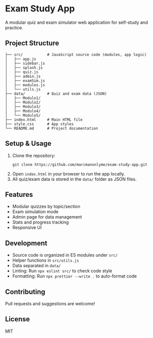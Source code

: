 # Exam Study App

A modular quiz and exam simulator web application for self-study and practice.

## Project Structure

```
├── src/           # JavaScript source code (modules, app logic)
│   ├── app.js
│   ├── sidebar.js
│   ├── splash.js
│   ├── quiz.js
│   ├── admin.js
│   ├── examSim.js
│   ├── modules.js
│   └── utils.js
├── data/          # Quiz and exam data (JSON)
│   ├── Modulo1/
│   ├── Modulo2/
│   ├── Modulo3/
│   ├── Modulo4/
│   └── Modulo5/
├── index.html     # Main HTML file
├── style.css      # App styles
└── README.md      # Project documentation
```

## Setup & Usage

1. Clone the repository:
   ```
   git clone https://github.com/marcmanonlyme/exam-study-app.git
   ```
2. Open `index.html` in your browser to run the app locally.
3. All quiz/exam data is stored in the `data/` folder as JSON files.

## Features
- Modular quizzes by topic/section
- Exam simulation mode
- Admin page for data management
- Stats and progress tracking
- Responsive UI

## Development
- Source code is organized in ES modules under `src/`
- Helper functions in `src/utils.js`
- Data separated in `data/`
- Linting: Run `npx eslint src/` to check code style
- Formatting: Run `npx prettier --write .` to auto-format code

## Contributing
Pull requests and suggestions are welcome!

## License
MIT